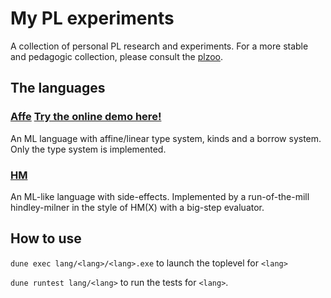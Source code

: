 # My PL experiments

A collection of personal PL research and experiments.
For a more stable and pedagogic collection, please consult the [plzoo](http://andrej.com/plzoo/).

## The languages

### [Affe](lang/affe/) [**Try the online demo here!**](https://drup.github.io/pl-experiments/affe/)

An ML language with affine/linear type system, kinds and a borrow system.
Only the type system is implemented.
  
### [HM](lang/hm)

An ML-like language with side-effects. 
Implemented by a run-of-the-mill hindley-milner in the style of HM(X)
with a big-step evaluator.

## How to use

`dune exec lang/<lang>/<lang>.exe` to launch the toplevel for `<lang>`

`dune runtest lang/<lang>` to run the tests for `<lang>`.
